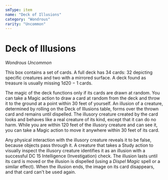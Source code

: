 ```yaml
---
smType: item
name: "Deck of Illusions"
category: "Wondrous"
rarity: "Uncommon"
---
```


# Deck of Illusions
*Wondrous Uncommon*

This box contains a set of cards. A full deck has 34 cards: 32 depicting specific creatures and two with a mirrored surface. A deck found as treasure is usually missing 1d20 − 1 cards.

The magic of the deck functions only if its cards are drawn at random. You can take a Magic action to draw a card at random from the deck and throw it to the ground at a point within 30 feet of yourself. An illusion of a creature, determined by rolling on the Deck of Illusions table, forms over the thrown card and remains until dispelled. The illusory creature created by the card looks and behaves like a real creature of its kind, except that it can do no harm. While you are within 120 feet of the illusory creature and can see it, you can take a Magic action to move it anywhere within 30 feet of its card.

Any physical interaction with the illusory creature reveals it to be false, because objects pass through it. A creature that takes a Study action to visually inspect the illusory creature identifies it as an illusion with a successful DC 15 Intelligence (Investigation) check. The illusion lasts until its card is moved or the illusion is dispelled (using a *Dispel Magic* spell or a similar effect). When the illusion ends, the image on its card disappears, and that card can't be used again.
